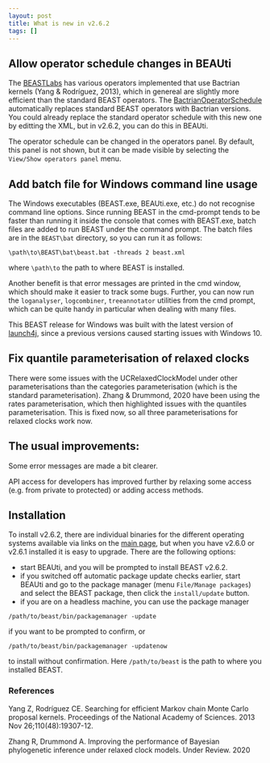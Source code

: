 ```yaml
---
layout: post
title: What is new in v2.6.2
tags: []
---
```


##	Allow operator schedule changes in BEAUti

The [BEASTLabs](https://github.com/BEAST2-Dev/BEASTLabs/) has various operators implemented that use Bactrian kernels (Yang &amp; Rodríguez, 2013), which in genereal are slightly more efficient than the standard BEAST operators. The [BactrianOperatorSchedule](https://github.com/BEAST2-Dev/BEASTLabs/blob/master/src/beast/evolution/operators/BactrianOperatorSchedule.java) automatically replaces standard BEAST operators with Bactrian versions. You could already replace the standard operator schedule with this new one by editting the XML, but in v2.6.2, you can do this in BEAUti.

The operator schedule can be changed in the operators panel. By default, this panel is not shown, but it can be made visible by selecting the `View/Show operators panel` menu.

##	Add batch file for Windows command line usage

The Windows executables (BEAST.exe, BEAUti.exe, etc.) do not recognise command line options. Since running BEAST in the cmd-prompt tends to be faster than running it inside the console that comes with BEAST.exe, batch files are added to run BEAST under the command prompt. The batch files are in the `BEAST\bat` directory, so you can run it as follows:

```
\path\to\BEAST\bat\beast.bat -threads 2 beast.xml
```

where `\path\to` the path to where BEAST is installed.

Another benefit is that error messages are printed in the cmd window, which should make it easier to track some bugs. Further, you can now run the `loganalyser`, `logcombiner`, `treeannotator` utilities from the cmd prompt, which can be quite handy in particular when dealing with many files.

This BEAST release for Windows was built with the latest version of [launch4j](http://launch4j.sourceforge.net/), since a previous versions caused starting issues with Windows 10.

##	Fix quantile parameterisation of relaxed clocks

There were some issues with the UCRelaxedClockModel under other parameterisations than the categories parameterisation (which is the standard parameterisation). Zhang &amp; Drummond, 2020 have been using the rates parameterisation, which then highlighted issues with the quantiles parameterisation. This is fixed now, so all three parameterisations for relaxed clocks work now.

##	The usual improvements:

Some error messages are made a bit clearer.

API access for developers has improved further by relaxing some access (e.g. from private to protected) or adding access methods.

## Installation

To install v2.6.2, there are individual binaries for the different operating systems available via links on the [main page](/), but when you have v2.6.0 or v2.6.1 installed it is easy to upgrade. There are the following options:

* start BEAUti, and you will be prompted to install BEAST v2.6.2.
* if you switched off automatic package update checks earlier, start BEAUti and go to the package manager (menu `File/Manage packages`) and select the BEAST package, then click the `install/update` button.
* if you are on a headless machine, you can use the package manager
```
/path/to/beast/bin/packagemanager -update
```
if you want to be prompted to confirm, or
```
/path/to/beast/bin/packagemanager -updatenow
```
to install without confirmation. Here `/path/to/beast` is the path to where you installed BEAST.


### References

Yang Z, Rodríguez CE. Searching for efficient Markov chain Monte Carlo proposal kernels. Proceedings of the National Academy of Sciences. 2013 Nov 26;110(48):19307-12.

Zhang R, Drummond A. Improving the performance of Bayesian phylogenetic inference under relaxed clock models. Under Review. 2020
